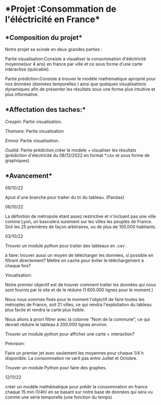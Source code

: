 ﻿<h1>*Projet :Consommation de l'éléctricité en France*</h1>

<h2>*Composition du projet*</h2>

Notre projet se scinde en deux grandes parties :

Partie visualisation:Consiste à visualiser la consommation d'éléctricité moyenne(sur 4 ans) en france par ville  et ce sous forme d'une carte interactive (qulicable).

Partie prédiction:Consiste à trouver le  modéle mathématique aproprié pour nos données (données temporelles ) ainsi que quelques visualisations dynamiques afin de présenter les résultats sous une forme plus intuitive et plus informative.

<h2>*Affectation des taches:*</h2>

*Crespin:* Partie visualisation.

*Thamara:* Partie visualisation

*Emma:* Partie visualisation.

*Oualid:* Partie prédiction,créer le modele + visualiser les résultats (prédiction d'éléctricité du 08/12/2022 en format *.csv et sous forme de graphiques) 

<h2>*Avancement*</h2>

09/10/22

Ajout d'une branche pour traiter du tri du tableau. (Pandas)

06/10/22

La définition de métropole étant assez restrictive et n'incluant pas une ville comme Lyon, on basculera surement sur les villes les peuplés de France. Soit les 25 premières de façon arbitraires, ou de plus de 100.000 habitants.

03/10/22

Trouver un module python pour traiter des tableaux en .csv .

à faire: trouver aussi un moyen de télécharger les données, si possible en filtrant directement? Mettre en cache pour éviter le téléchargement à chaque fois?

Visualisation:

Notre premier objectif est de trouver comment traiter les données qui nous sont fournis par le site et de le réduire (1.600.000 lignes pour le moment.)

Nous nous sommes fixés pour le moment l'objectif de faire toutes les métroples de France, soit 21 villes, ce qui rendra l'exploitation du tableau plus facile et rendra la carte plus lisible.

Nous allons à priori filtrer avec la colonne "Nom de la commune", ce qui devrait réduire le tableau à 200.000 lignes environ.

Trouver un module python pour afficher une carte + interaction?

Prévision:

Faire un premier jet avec seulement les moyennes pour chaque 1/4 h disponible.
La consommation ne varit pas entre Juillet et Octobre.

Trouver un module Python pour faire des graphes.

12/11/22

créer un modéle mathématique pour prédir la consommation en france chaque 15 min (1/4h) en se basant sur notre base de données qui sera vu comme une série temporelle (une fonction du temps)


